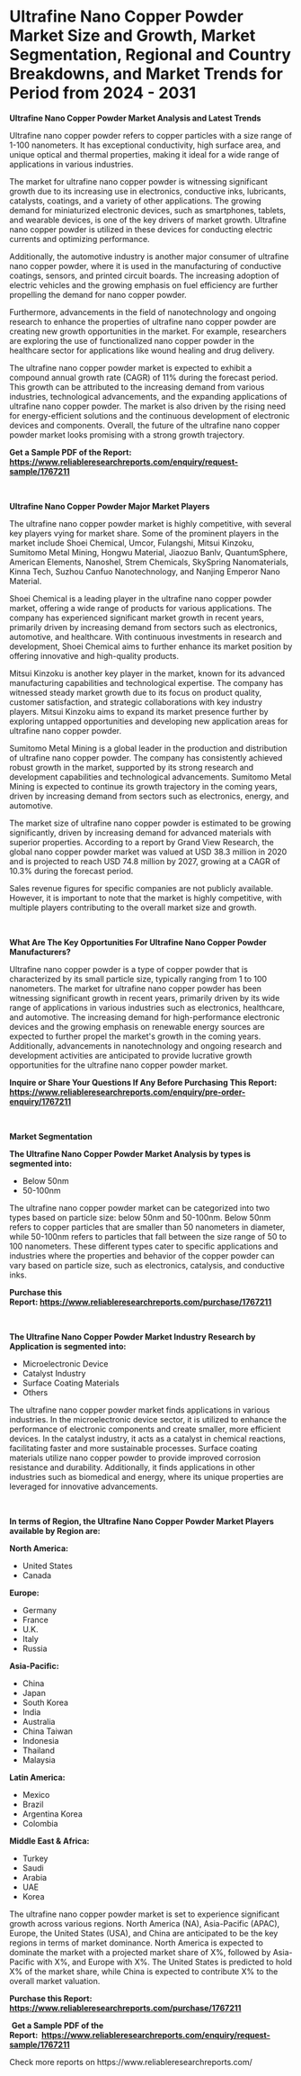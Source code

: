 <p><h1>Ultrafine Nano Copper Powder Market Size and Growth, Market Segmentation, Regional and Country Breakdowns, and Market Trends for Period from 2024 -  2031</h1></p><p><strong>Ultrafine Nano Copper Powder Market Analysis and Latest Trends</strong></p>
<p><p>Ultrafine nano copper powder refers to copper particles with a size range of 1-100 nanometers. It has exceptional conductivity, high surface area, and unique optical and thermal properties, making it ideal for a wide range of applications in various industries.</p><p>The market for ultrafine nano copper powder is witnessing significant growth due to its increasing use in electronics, conductive inks, lubricants, catalysts, coatings, and a variety of other applications. The growing demand for miniaturized electronic devices, such as smartphones, tablets, and wearable devices, is one of the key drivers of market growth. Ultrafine nano copper powder is utilized in these devices for conducting electric currents and optimizing performance.</p><p>Additionally, the automotive industry is another major consumer of ultrafine nano copper powder, where it is used in the manufacturing of conductive coatings, sensors, and printed circuit boards. The increasing adoption of electric vehicles and the growing emphasis on fuel efficiency are further propelling the demand for nano copper powder.</p><p>Furthermore, advancements in the field of nanotechnology and ongoing research to enhance the properties of ultrafine nano copper powder are creating new growth opportunities in the market. For example, researchers are exploring the use of functionalized nano copper powder in the healthcare sector for applications like wound healing and drug delivery.</p><p>The ultrafine nano copper powder market is expected to exhibit a compound annual growth rate (CAGR) of 11% during the forecast period. This growth can be attributed to the increasing demand from various industries, technological advancements, and the expanding applications of ultrafine nano copper powder. The market is also driven by the rising need for energy-efficient solutions and the continuous development of electronic devices and components. Overall, the future of the ultrafine nano copper powder market looks promising with a strong growth trajectory.</p></p>
<p><strong>Get a Sample PDF of the Report:&nbsp; <a href="https://www.reliableresearchreports.com/enquiry/request-sample/1767211">https://www.reliableresearchreports.com/enquiry/request-sample/1767211</a></strong></p>
<p>&nbsp;</p>
<p><strong>Ultrafine Nano Copper Powder Major Market Players</strong></p>
<p><p>The ultrafine nano copper powder market is highly competitive, with several key players vying for market share. Some of the prominent players in the market include Shoei Chemical, Umcor, Fulangshi, Mitsui Kinzoku, Sumitomo Metal Mining, Hongwu Material, Jiaozuo Banlv, QuantumSphere, American Elements, Nanoshel, Strem Chemicals, SkySpring Nanomaterials, Kinna Tech, Suzhou Canfuo Nanotechnology, and Nanjing Emperor Nano Material.</p><p>Shoei Chemical is a leading player in the ultrafine nano copper powder market, offering a wide range of products for various applications. The company has experienced significant market growth in recent years, primarily driven by increasing demand from sectors such as electronics, automotive, and healthcare. With continuous investments in research and development, Shoei Chemical aims to further enhance its market position by offering innovative and high-quality products.</p><p>Mitsui Kinzoku is another key player in the market, known for its advanced manufacturing capabilities and technological expertise. The company has witnessed steady market growth due to its focus on product quality, customer satisfaction, and strategic collaborations with key industry players. Mitsui Kinzoku aims to expand its market presence further by exploring untapped opportunities and developing new application areas for ultrafine nano copper powder.</p><p>Sumitomo Metal Mining is a global leader in the production and distribution of ultrafine nano copper powder. The company has consistently achieved robust growth in the market, supported by its strong research and development capabilities and technological advancements. Sumitomo Metal Mining is expected to continue its growth trajectory in the coming years, driven by increasing demand from sectors such as electronics, energy, and automotive.</p><p>The market size of ultrafine nano copper powder is estimated to be growing significantly, driven by increasing demand for advanced materials with superior properties. According to a report by Grand View Research, the global nano copper powder market was valued at USD 38.3 million in 2020 and is projected to reach USD 74.8 million by 2027, growing at a CAGR of 10.3% during the forecast period.</p><p>Sales revenue figures for specific companies are not publicly available. However, it is important to note that the market is highly competitive, with multiple players contributing to the overall market size and growth.</p></p>
<p>&nbsp;</p>
<p><strong>What Are The Key Opportunities For Ultrafine Nano Copper Powder Manufacturers?</strong></p>
<p><p>Ultrafine nano copper powder is a type of copper powder that is characterized by its small particle size, typically ranging from 1 to 100 nanometers. The market for ultrafine nano copper powder has been witnessing significant growth in recent years, primarily driven by its wide range of applications in various industries such as electronics, healthcare, and automotive. The increasing demand for high-performance electronic devices and the growing emphasis on renewable energy sources are expected to further propel the market's growth in the coming years. Additionally, advancements in nanotechnology and ongoing research and development activities are anticipated to provide lucrative growth opportunities for the ultrafine nano copper powder market.</p></p>
<p><strong>Inquire or Share Your Questions If Any Before Purchasing This Report: <a href="https://www.reliableresearchreports.com/enquiry/pre-order-enquiry/1767211">https://www.reliableresearchreports.com/enquiry/pre-order-enquiry/1767211</a></strong></p>
<p>&nbsp;</p>
<p><strong>Market Segmentation</strong></p>
<p><strong>The Ultrafine Nano Copper Powder Market Analysis by types is segmented into:</strong></p>
<p><ul><li>Below 50nm</li><li>50-100nm</li></ul></p>
<p><p>The ultrafine nano copper powder market can be categorized into two types based on particle size: below 50nm and 50-100nm. Below 50nm refers to copper particles that are smaller than 50 nanometers in diameter, while 50-100nm refers to particles that fall between the size range of 50 to 100 nanometers. These different types cater to specific applications and industries where the properties and behavior of the copper powder can vary based on particle size, such as electronics, catalysis, and conductive inks.</p></p>
<p><strong>Purchase this Report:&nbsp;<a href="https://www.reliableresearchreports.com/purchase/1767211">https://www.reliableresearchreports.com/purchase/1767211</a></strong></p>
<p>&nbsp;</p>
<p><strong>The Ultrafine Nano Copper Powder Market Industry Research by Application is segmented into:</strong></p>
<p><ul><li>Microelectronic Device</li><li>Catalyst Industry</li><li>Surface Coating Materials</li><li>Others</li></ul></p>
<p><p>The ultrafine nano copper powder market finds applications in various industries. In the microelectronic device sector, it is utilized to enhance the performance of electronic components and create smaller, more efficient devices. In the catalyst industry, it acts as a catalyst in chemical reactions, facilitating faster and more sustainable processes. Surface coating materials utilize nano copper powder to provide improved corrosion resistance and durability. Additionally, it finds applications in other industries such as biomedical and energy, where its unique properties are leveraged for innovative advancements.</p></p>
<p>&nbsp;</p>
<p><strong>In terms of Region, the Ultrafine Nano Copper Powder Market Players available by Region are:</strong></p>
<p>
    <p> <strong> North America: </strong>
        <ul>
            <li>United States</li>
            <li>Canada</li>
        </ul>
        </p> 
    <p> <strong> Europe: </strong>
        <ul>
            <li>Germany</li>
            <li>France</li>
            <li>U.K.</li>
            <li>Italy</li>
            <li>Russia</li>
        </ul>
        </p> 
    <p> <strong> Asia-Pacific: </strong>
        <ul>
            <li>China</li>
            <li>Japan</li>
            <li>South Korea</li>
            <li>India</li>
            <li>Australia</li>
            <li>China Taiwan</li>
            <li>Indonesia</li>
            <li>Thailand</li>
            <li>Malaysia</li>
        </ul>
        </p> 
    <p> <strong> Latin America: </strong>
        <ul>
            <li>Mexico</li>
            <li>Brazil</li>
            <li>Argentina Korea</li>
            <li>Colombia</li>
        </ul>
        </p> 
    <p> <strong> Middle East & Africa: </strong>
        <ul>
            <li>Turkey</li>
            <li>Saudi</li>
            <li>Arabia</li>
            <li>UAE</li>
            <li>Korea</li>
        </ul>
    </p>
    </p>
<p><p>The ultrafine nano copper powder market is set to experience significant growth across various regions. North America (NA), Asia-Pacific (APAC), Europe, the United States (USA), and China are anticipated to be the key regions in terms of market dominance. North America is expected to dominate the market with a projected market share of X%, followed by Asia-Pacific with X%, and Europe with X%. The United States is predicted to hold X% of the market share, while China is expected to contribute X% to the overall market valuation.</p></p>
<p><strong>Purchase this Report: <a href="https://www.reliableresearchreports.com/purchase/1767211">https://www.reliableresearchreports.com/purchase/1767211</a></strong></p>
<p>&nbsp;<strong>Get a Sample PDF of the Report:&nbsp;&nbsp;<a href="https://www.reliableresearchreports.com/enquiry/request-sample/1767211">https://www.reliableresearchreports.com/enquiry/request-sample/1767211</a></strong></p>
<p><strong></strong></p>
<p>Check more reports on https://www.reliableresearchreports.com/</p>